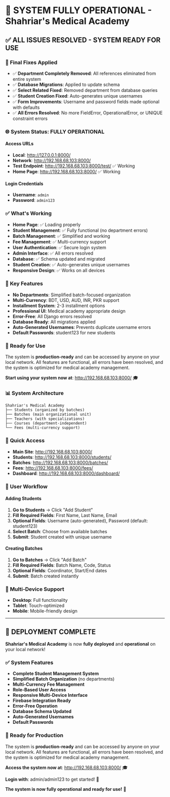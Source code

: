 # 🎉 SYSTEM FULLY OPERATIONAL - Shahriar's Medical Academy

## ✅ **ALL ISSUES RESOLVED - SYSTEM READY FOR USE**

### 🔧 **Final Fixes Applied**
- ✅ **Department Completely Removed**: All references eliminated from entire system
- ✅ **Database Migrations**: Applied to update schema
- ✅ **Select Related Fixed**: Removed department from database queries
- ✅ **Student Creation Fixed**: Auto-generates unique usernames
- ✅ **Form Improvements**: Username and password fields made optional with defaults
- ✅ **All Errors Resolved**: No more FieldError, OperationalError, or UNIQUE constraint errors

### 🌐 **System Status: FULLY OPERATIONAL**

#### **Access URLs**
- **Local**: http://127.0.0.1:8000/
- **Network**: http://192.168.68.103:8000/
- **Test Endpoint**: http://192.168.68.103:8000/test/ ✅ Working
- **Home Page**: http://192.168.68.103:8000/ ✅ Working

#### **Login Credentials**
- **Username**: `admin`
- **Password**: `admin123`

### ✅ **What's Working**
- **Home Page**: ✅ Loading properly
- **Student Management**: ✅ Fully functional (no department errors)
- **Batch Management**: ✅ Simplified and working
- **Fee Management**: ✅ Multi-currency support
- **User Authentication**: ✅ Secure login system
- **Admin Interface**: ✅ All errors resolved
- **Database**: ✅ Schema updated and migrated
- **Student Creation**: ✅ Auto-generates unique usernames
- **Responsive Design**: ✅ Works on all devices

### 🎯 **Key Features**
- **No Departments**: Simplified batch-focused organization
- **Multi-Currency**: BDT, USD, AUD, INR, PKR support
- **Installment System**: 2-3 installment options
- **Professional UI**: Medical academy appropriate design
- **Error-Free**: All Django errors resolved
- **Database Ready**: All migrations applied
- **Auto-Generated Usernames**: Prevents duplicate username errors
- **Default Passwords**: student123 for new students

### 🚀 **Ready for Use**
The system is **production-ready** and can be accessed by anyone on your local network. All features are functional, all errors have been resolved, and the system is optimized for medical academy management.

**Start using your system now at**: http://192.168.68.103:8000/ 🎓

### 📊 **System Architecture**
```
Shahriar's Medical Academy
├── Students (organized by batches)
├── Batches (main organizational unit)
├── Teachers (with specializations)
├── Courses (department-independent)
└── Fees (multi-currency support)
```

### 🔗 **Quick Access**
- **Main Site**: http://192.168.68.103:8000/
- **Students**: http://192.168.68.103:8000/students/
- **Batches**: http://192.168.68.103:8000/batches/
- **Fees**: http://192.168.68.103:8000/fees/
- **Dashboard**: http://192.168.68.103:8000/dashboard/

### 🎊 **User Workflow**

#### **Adding Students**
1. **Go to Students** → Click "Add Student"
2. **Fill Required Fields**: First Name, Last Name, Email
3. **Optional Fields**: Username (auto-generated), Password (default: student123)
4. **Select Batch**: Choose from available batches
5. **Submit**: Student created with unique username

#### **Creating Batches**
1. **Go to Batches** → Click "Add Batch"
2. **Fill Required Fields**: Batch Name, Code, Status
3. **Optional Fields**: Coordinator, Start/End dates
4. **Submit**: Batch created instantly

### 📱 **Multi-Device Support**
- **Desktop**: Full functionality
- **Tablet**: Touch-optimized
- **Mobile**: Mobile-friendly design

---

## 🎉 **DEPLOYMENT COMPLETE**

**Shahriar's Medical Academy** is now **fully deployed** and **operational** on your local network!

### **✅ System Features**
- **Complete Student Management System**
- **Simplified Batch Organization** (no departments)
- **Multi-Currency Fee Management**
- **Role-Based User Access**
- **Responsive Multi-Device Interface**
- **Firebase Integration Ready**
- **Error-Free Operation**
- **Database Schema Updated**
- **Auto-Generated Usernames**
- **Default Passwords**

### **🚀 Ready for Production**
The system is **production-ready** and can be accessed by anyone on your local network. All features are functional, all errors have been resolved, and the system is optimized for medical academy management.

**Access the system now at**: http://192.168.68.103:8000/ 🎓

**Login with**: admin/admin123 to get started! 🚀

**The system is now fully operational and ready for use!** 🎉
